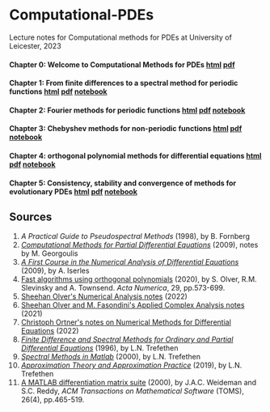 # Computational-PDEs

Lecture notes for Computational methods for PDEs at University of Leicester, 2023

#### Chapter 0: Welcome to Computational Methods for PDEs [html](https://rawcdn.githack.com/MarcoFasondini/Computational-PDEs/db80e51c23f3e4afeb1e6da328ad03df86c8c39a/output/Chapter0.html) [pdf](output/Chapter0.pdf) 


#### Chapter 1: From finite differences to a spectral method for periodic functions [html](https://rawcdn.githack.com/MarcoFasondini/Computational-PDEs/814956af5fb9d64c2c943a0695a357d63ef3a7f5/output/Chapter1.html) [pdf](output/Chapter1.pdf) [notebook](LectureNotes/Chapter1.ipynb)

#### Chapter 2: Fourier methods for periodic functions [html](https://rawcdn.githack.com/MarcoFasondini/Computational-PDEs/3f79852366ec4ff161324b576f9d96d107e959e8/output/Chapter2.html) [pdf](output/Chapter2.pdf) [notebook](LectureNotes/Chapter2.ipynb)

#### Chapter 3: Chebyshev methods for non-periodic functions [html](https://rawcdn.githack.com/MarcoFasondini/Computational-PDEs/3f79852366ec4ff161324b576f9d96d107e959e8/output/Chapter3.html) [pdf](output/Chapter3.pdf) [notebook](LectureNotes/Chapter3.ipynb)

#### Chapter 4: orthogonal polynomial methods for differential equations [html](https://rawcdn.githack.com/MarcoFasondini/Computational-PDEs/3f79852366ec4ff161324b576f9d96d107e959e8/output/Chapter4.html) [pdf](output/Chapter4.pdf) [notebook](LectureNotes/Chapter4.ipynb)

#### Chapter 5: Consistency, stability and convergence of methods for evolutionary PDEs [html](https://rawcdn.githack.com/MarcoFasondini/Computational-PDEs/3f79852366ec4ff161324b576f9d96d107e959e8/output/Chapter5.html) [pdf](output/Chapter5.pdf) [notebook](LectureNotes/Chapter5.ipynb)

## Sources

1. *A Practical Guide to Pseudospectral Methods* (1998), by B. Fornberg
2. [*Computational Methods for Partial Differential Equations*](http://users.math.uoc.gr/~tsogka/Courses/AEMDE-fall2015/Biblio/Georgoulis_notes_new.pdf) (2009), notes by M. Georgoulis
3. [*A First Course in the Numerical Analysis of Differential Equations*](https://le.ac.uk/library) (2009), by A. Iserles 
4. [Fast algorithms using orthogonal polynomials](https://le.ac.uk/library) (2020), by S. Olver, R.M. Slevinsky and A. Townsend. *Acta Numerica*, 29, pp.573-699. 
5. [Sheehan Olver's Numerical Analysis notes](https://github.com/Imperial-MATH50003/MATH50003NumericalAnalysis2122) (2022)
6. [Sheehan Olver and M. Fasondini's Applied Complex Analysis notes](https://github.com/MarcoFasondini/M3M6AppliedComplexAnalysis) (2021)
7. [Christoph Ortner's notes on Numerical Methods for Differential Equations](https://github.com/cortner/math405_2022) (2022)
8. [*Finite Difference and Spectral Methods for Ordinary and Partial Differential Equations*](https://people.maths.ox.ac.uk/trefethen/pdetext.html) (1996), by L.N. Trefethen
9. [*Spectral Methods in Matlab*](https://people.maths.ox.ac.uk/trefethen/spectral.html) (2000), by L.N. Trefethen
10. [*Approximation Theory and Approximation Practice*](https://people.maths.ox.ac.uk/trefethen/ATAP/) (2019), by L.N. Trefethen
11. [A MATLAB differentiation matrix suite](https://le.ac.uk/library) (2000), by J.A.C.  Weideman and S.C. Reddy,  *ACM Transactions on Mathematical Software* (TOMS), 26(4), pp.465-519.